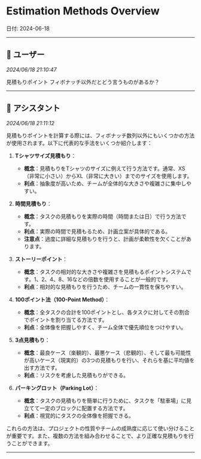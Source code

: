 # Estimation Methods Overview

日付: 2024-06-18

---

## 👤 ユーザー
*2024/06/18 21:10:47*

見積もりポイント フィボナッチ以外だとどう言うものがあるか？

---

## 🤖 アシスタント
*2024/06/18 21:11:12*

見積もりポイントを計算する際には、フィボナッチ数列以外にもいくつかの方法が使用されます。以下に代表的な手法をいくつか紹介します：

1. **Tシャツサイズ見積もり**：
   - **概念**：見積もりをTシャツのサイズに例えて行う方法です。通常、XS（非常に小さい）からXL（非常に大きい）までのサイズを使用します。
   - **利点**：抽象度が高いため、チームが全体的な大きさや複雑さに集中しやすい。

2. **時間見積もり**：
   - **概念**：タスクの見積もりを実際の時間（時間または日）で行う方法です。
   - **利点**：実際の時間で見積もるため、計画立案が具体的である。
   - **注意点**：過度に詳細な見積もりを行うと、計画が柔軟性を欠くことがあります。

3. **ストーリーポイント**：
   - **概念**：タスクの相対的な大きさや複雑さを見積もるポイントシステムです。1、2、4、8、16などの倍数を使用することが一般的です。
   - **利点**：相対的な見積もりを行うため、チームの一貫性を保ちやすい。

4. **100ポイント法（100-Point Method）**：
   - **概念**：全タスクの合計を100ポイントとし、各タスクに対してその割合でポイントを割り当てる方法です。
   - **利点**：全体像を把握しやすく、チーム全体で優先順位をつけやすい。

5. **3点見積もり**：
   - **概念**：最良ケース（楽観的）、最悪ケース（悲観的）、そして最も可能性が高いケース（現実的）の3つの見積もりを行い、それらを基に平均値を出す方法です。
   - **利点**：リスクを考慮した見積もりができる。

6. **パーキングロット（Parking Lot）**：
   - **概念**：タスクの見積もりを簡単に行うために、タスクを「駐車場」に見立てて一定のブロックに配置する方法です。
   - **利点**：視覚的にタスクの全体像を把握できる。

これらの方法は、プロジェクトの性質やチームの成熟度に応じて使い分けることが重要です。また、複数の方法を組み合わせることで、より正確な見積もりを行うことができます。

---
